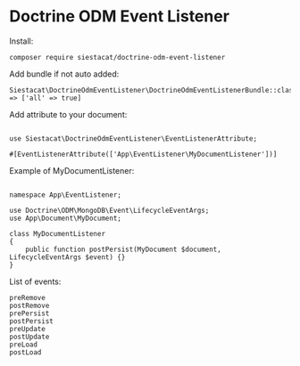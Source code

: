 # Doctrine ODM Event Listener

Install:

```
composer require siestacat/doctrine-odm-event-listener
```

Add bundle if not auto added:

```
Siestacat\DoctrineOdmEventListener\DoctrineOdmEventListenerBundle::class => ['all' => true]

```

Add attribute to your document:


```

use Siestacat\DoctrineOdmEventListener\EventListenerAttribute;

#[EventListenerAttribute(['App\EventListener\MyDocumentListener'])]

```

Example of MyDocumentListener:

```

namespace App\EventListener;

use Doctrine\ODM\MongoDB\Event\LifecycleEventArgs;
use App\Document\MyDocument;

class MyDocumentListener
{
    public function postPersist(MyDocument $document, LifecycleEventArgs $event) {}
}

```

List of events:

```
preRemove
postRemove
prePersist
postPersist
preUpdate
postUpdate
preLoad
postLoad

```